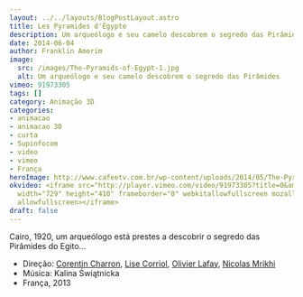 ```yaml
---
layout: ../../layouts/BlogPostLayout.astro
title: Les Pyramides d'Égypte
description: Um arqueólogo e seu camelo descobrem o segredo das Pirâmides
date: 2014-06-04
author: Franklin Amorim
image:
  src: /images/The-Pyramids-of-Egypt-1.jpg
  alt: Um arqueólogo e seu camelo descobrem o segredo das Pirâmides
vimeo: 91973305
tags: []
category: Animação 3D
categories:
- animacao
- animacao 3D
- curta
- Supinfocom
- video
- vimeo
- França
heroImage: http://www.cafeetv.com.br/wp-content/uploads/2014/05/The-Pyramids-of-Egypt-1.jpg
okvideo: <iframe src="http://player.vimeo.com/video/91973305?title=0&amp;byline=0&amp;portrait=0&amp;color=ffffff"
  width="729" height="410" frameborder="0" webkitallowfullscreen mozallowfullscreen
  allowfullscreen></iframe>
draft: false
---
```


Cairo, 1920, um arqueólogo está prestes a descobrir o segredo das Pirâmides do Egito... 

- Direção: [Corentin Charron](http://onectin.fr), [Lise Corriol](http://lisecorriol.wix.com/lise), [Olivier Lafay](http://lafayolivier.com), [Nicolas Mrikhi](http://nicojak.com) 
- Música: Kalina Świątnicka 
- França, 2013
